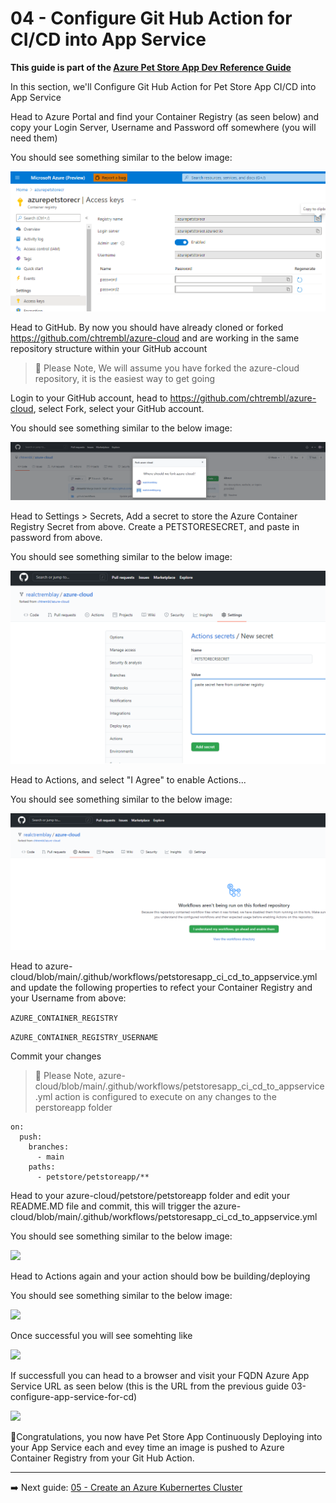 # 04 - Configure Git Hub Action for CI/CD into App Service

__This guide is part of the [Azure Pet Store App Dev Reference Guide](../README.md)__

In this section, we'll Configure Git Hub Action for Pet Store App CI/CD into App Service

Head to Azure Portal and find your Container Registry (as seen below) and copy your Login Server, Username and Password off somewhere (you will need them)

You should see something similar to the below image:

![](images/cr1.png)

Head to GitHub. By now you should have already cloned or forked https://github.com/chtrembl/azure-cloud and are working in the same repository structure within your GitHub account

> 📝 Please Note, We will assume you have forked the azure-cloud repository, it is the easiest way to get going

Login to your GitHub account, head to https://github.com/chtrembl/azure-cloud, select Fork, select your GitHub account.

You should see something similar to the below image:

![](images/gh1.png)

Head to Settings > Secrets, Add a secret to store the Azure Container Registry Secret from above. Create a PETSTORESECRET, and paste in password from above.

You should see something similar to the below image:

![](images/gh2.png)

Head to Actions, and select "I Agree" to enable Actions...

You should see something similar to the below image:

![](images/gh4.png)

Head to azure-cloud/blob/main/.github/workflows/petstoresapp_ci_cd_to_appservice.yml and update the following properties to refect your Container Registry and your Username from above:

```AZURE_CONTAINER_REGISTRY```

```AZURE_CONTAINER_REGISTRY_USERNAME```

Commit your changes

> 📝 Please Note, azure-cloud/blob/main/.github/workflows/petstoresapp_ci_cd_to_appservice.yml action is configured to execute on any changes to the perstoreapp folder 

```
on:
  push:
    branches:
      - main
    paths:
      - petstore/petstoreapp/**
```

Head to your azure-cloud/petstore/petstoreapp folder and edit your README.MD file and commit, this will trigger the azure-cloud/blob/main/.github/workflows/petstoresapp_ci_cd_to_appservice.yml 

You should see something similar to the below image:

![](images/gh3.png)

Head to Actions again and your action should bow be building/deploying

You should see something similar to the below image:

![](images/gh5.png)

Once successful you will see somehting like 

![](images/gh6.png)

If successfull you can head to a browser and visit your FQDN Azure App Service URL as seen below (this is the URL from the previous guide 03-configure-app-service-for-cd)

![](images/browser1.png)

🎉Congratulations, you now have Pet Store App Continuously Deploying into your App Service each and evey time an image is pushed to Azure Container Registry from your Git Hub Action.


---
➡️ Next guide: [05 - Create an Azure Kubernertes Cluster](../05-create-an-azure-k8s-cluster/README.md)